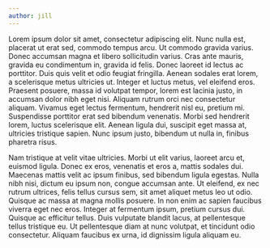 ```yaml
---
author: jill
---
```


Lorem ipsum dolor sit amet, consectetur adipiscing elit. Nunc nulla est, placerat ut erat sed, commodo tempus arcu. Ut commodo gravida varius. Donec accumsan magna et libero sollicitudin varius. Cras ante mauris, gravida eu condimentum in, gravida id felis. Donec laoreet id lectus ac porttitor. Duis quis velit et odio feugiat fringilla. Aenean sodales erat lorem, a scelerisque metus ultricies ut. Integer et luctus metus, vel eleifend eros. Praesent posuere, massa id volutpat tempor, lorem est lacinia justo, in accumsan dolor nibh eget nisi. Aliquam rutrum orci nec consectetur aliquam. Vivamus eget lectus fermentum, hendrerit nisl eu, pretium mi. Suspendisse porttitor erat sed bibendum venenatis. Morbi sed hendrerit lorem, luctus scelerisque elit. Aenean ligula dui, suscipit eget massa at, ultricies tristique sapien. Nunc ipsum justo, bibendum ut nulla in, finibus pharetra risus.

Nam tristique at velit vitae ultricies. Morbi ut elit varius, laoreet arcu et, euismod ligula. Donec ex eros, venenatis et eros a, mattis sodales dui. Maecenas mattis velit ac ipsum finibus, sed bibendum ligula egestas. Nulla nibh nisi, dictum eu ipsum non, congue accumsan ante. Ut eleifend, ex nec rutrum ultrices, felis tellus cursus sem, sit amet aliquet metus leo ut odio. Quisque ac massa at magna mollis posuere. In non enim ac sapien faucibus viverra eget nec eros. Integer at fermentum ipsum, pretium cursus dui. Quisque ac efficitur tellus. Duis vulputate blandit lacus, at pellentesque tellus tristique eu. Ut pellentesque diam at nunc volutpat, et tincidunt odio consectetur. Aliquam faucibus ex urna, id dignissim ligula aliquam eu. 